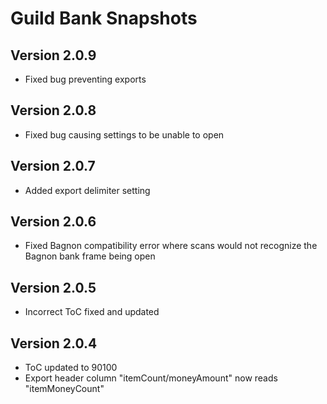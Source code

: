 # Guild Bank Snapshots
## Version 2.0.9
- Fixed bug preventing exports

## Version 2.0.8
- Fixed bug causing settings to be unable to open

## Version 2.0.7
- Added export delimiter setting

## Version 2.0.6
- Fixed Bagnon compatibility error where scans would not recognize the Bagnon bank frame being open

## Version 2.0.5
- Incorrect ToC fixed and updated

## Version 2.0.4
- ToC updated to 90100
- Export header column "itemCount/moneyAmount" now reads "itemMoneyCount"